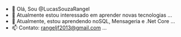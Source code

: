 - 👋 Olá, Sou @LucasSouzaRangel
- 👀 Atualmente estou interessado em aprender novas tecnologias ...
- 🌱 Atualmente, estou aprendendo noSQL, Mensageria e .Net Core ...
- 📫 Contato: rangeljf2013@gmail.com ...

<!---
LucasSouzaRangel/LucasSouzaRangel is a ✨ special ✨ repository because its `README.md` (this file) appears on your GitHub profile.
You can click the Preview link to take a look at your changes.
--->
